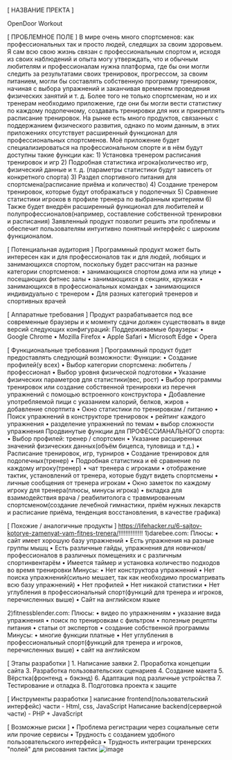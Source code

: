 [ НАЗВАНИЕ ПРЕКТА ]

OpenDoor Workout

[ ПРОБЛЕМНОЕ ПОЛЕ ]
В мире очень много спортсменов: как профессиональных так и просто людей, следящих за своим здоровьем. Я сам всю свою жизнь связан с профессиональным спортом и, исходя из своих наблюдений и опыта могу утверждать, что и обычным любителям и профессионалам нужна платформа, где бы они могли следить за результатами своих тренировок, прогрессом, за своим питанием,  могли бы составлять собственную программу тренировок, начиная с выбора упражнений и заканчивая временем проведения физических занятий и т. д. Более того не только спортсменам, но и их тренерам необходимо приложение, где они бы могли вести статистику по каждому подопечному, создавать тренировки для них и прикреплять расписание тренировок.  На рынке есть много продуктов, связанных с поддержанием физического развития, однако по моим данным, в этих приложениях отсутствует расширенный функционал для профессиональных спортсменов. Моё приложение будет специализироваться на профессиональном спорте и в нём будут доступны такие функции как: 1) Установка тренером расписания тренировок и игр 2) Подробная статистика игрока(количество игр, физический данные и т. д. (параметры статистики будут зависеть от конкретного спорта) 3) Раздел спортивного питания для спортсмена(расписание приёма и количество) 4) Создание тренером тренировок, которые будут отображаться у подопечных 5) Сравнение статистики игроков в профиле тренера по выбранным критериям 6) Также будет внедрён расширенный функционал для любителей и полупрофессионалов(например, составление собственной тренировки и расписания) Заявленный продукт позволит решить эти проблемы и обеспечит пользователям интуитивно понятный интерфейс с широким функционалом.

[ Потенциальная аудитория ]
Программный продукт может быть интересен как и для профессионалов так и для людей, любящих и занимающихся спортом, поскольку будет рассчитан на разные категории спортсменов:
	• занимающихся спортом дома или на улице
	• посещающих фитнес залы
	• занимающихся в секциях, кружках
	• занимающихся в профессиональных командах
	• занимающихся индивидуально с тренером
	• Для разных категорий тренеров и спортивных врачей

[ Аппаратные требования ]
Продукт разрабатывается под все современные браузеры и к моменту сдачи должен существовать в виде версий следующих конфигураций:
Поддерживаемые браузеры:
	• Google Chrome
	• Mozilla Firefox
	• Apple Safari
	• Microsoft Edge
	• Opera


[ Функциональные требования ]
Программный продукт будет предоставлять следующий возможности:
Функции:
	• Создание профилей(у всех)
	• Выбор категории спортсмена: любитель / профессионал
	• Выбор уровня физической подготовки
	• Указание физических параметров для статистики(вес, рост)
	• Выбор программы тренировок или создание собственной тренировки из перечня упражнений с помощью встроенного конструктора
	• Добавление употребляемой пищи с указанием калорий, белков, жиров + добавление спортпита
	• Окно статистики по тренировкам / питанию 
	• Поиск упражнений в конструкторе тренировок
	• рейтинг каждого упражнения
	• разделение упражнений по темам
	• выбор сложности упражнения
Продвинутые функции для ПРОФЕССИАНАЛЬНОГО спорта:
	• Выбор профилей: тренер / спортсмен
	• Указание расширенных значений физических данных(объём бицепса, туловища и т.д.)
	• Расписание тренировок, игр, турниров
	• Создание тренировок для подопечных(тренер)
	• Подробная статистика и её сравнение по каждому игроку(тренер)
	• чат тренера с игроками
	• отображение тактик, установлений от тренера, которые будут видеть спортсмены
	• личные сообщения от тренера игрокам
	• Окно заметок по каждому игроку для тренера(плюсы, минусы игрока)
	• вкладка для взаимодействия врача / реабилитолога с травмированным спортсменом(создание лечебной гимнастики, приём нужных лекарств и расписание приёма, тенденция восстановления, в качестве графика)
	
	
[ Похожие / аналогичные продукты ]
https://lifehacker.ru/6-sajtov-kotorye-zamenyat-vam-fitnes-trenera/!!!!!!!!!!!!!!
1)darebee.com:
Плюсы: 
	• сайт имеет хорошую базу упражнений
	• Есть упражнения на разные группы мышц
	• Есть различные гайды, упражнения для новичков/профессионалов в различных помещениях и с различным спортинвентарём
	• Имеется таймер и установка количество подходов во время тренировки
Минусы:
	• Нет конструктора упражнений
	• Нет поиска упражнений(сильно мешает, так как необходимо просматривать всю базу упражнений)
	• Нет профилей
	• Нет никакой статистики
	• Нет углубления в профессиональный спорт(функций для тренера и игроков, перечисленных выше)
	• Сайт на английском языке

2)fitnessblender.com:
Плюсы:
	• видео по упражнениям
	• указание вида упражнения
	• поиск по тренировкам с фильтром
	• полезные рецепты питания
	• статьи от экспертов
	• создание собственной программы
Минусы:
	•  многие функции платные
	• Нет углубления в профессиональный спорт(функций для тренера и игроков, перечисленных выше)
	• сайт на английском

[ Этапы разработки ]
	1. Написание заявки
	2. Проработка концепции сайта
	3. Разработка пользовательских сценариев
	4. Создание макета
	5. Вёрстка(фронтенд + бэкэнд)
	6. Адаптация под различные устройства
	7. Тестирование и отладка
	8. Подготовка проекта к защите

[ Инструменты разработки ]
написание frontend(пользовательский интерфейс) части - Html, css, JavaScript
Написание backend(серверной части) - PHP + JavaScript

[ Возможные риски ]
	• Проблема регистрации через социальные сети или прочие сервисы
	• Трудность с созданием удобного пользовательского интерфейса
	• Трудность интеграции тренерских "полей" для рисования тактик
![image](https://user-images.githubusercontent.com/61691410/203634995-543b8a9b-d2ea-405e-a95e-24df4fc210d8.png)
